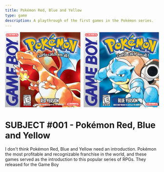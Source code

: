 ```yaml
---
title: Pokémon Red, Blue and Yellow
type: game
description: A playthrough of the first games in the Pokémon series.
---
```


![Alt text](./attachments/RBYBox.png)

# SUBJECT #001 - Pokémon Red, Blue and Yellow

I don't think Pokémon Red, Blue and Yellow need an introduction. Pokémon the most profitable and recognizable franchise in the world, and these games served as the introduction to this popular series of RPGs. They released for the Game Boy 